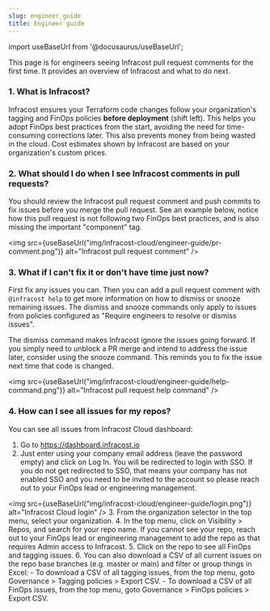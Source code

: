 ```yaml
---
slug: engineer_guide
title: Engineer guide
---
```


import useBaseUrl from '@docusaurus/useBaseUrl';

This page is for engineers seeing Infracost pull request comments for the first time. It provides an overview of Infracost and what to do next.

### 1. What is Infracost?
Infracost ensures your Terraform code changes follow your organization's tagging and FinOps policies **before deployment** (shift left). This helps you adopt FinOps best practices from the start, avoiding the need for time-consuming corrections later. This also prevents money from being wasted in the cloud. Cost estimates shown by Infracost are based on your organization's custom prices.

### 2. What should I do when I see Infracost comments in pull requests?
You should review the Infracost pull request comment and push commits to fix issues before you merge the pull request. See an example below, notice how this pull request is not following two FinOps best practices, and is also missing the important "component" tag.

<img src={useBaseUrl("img/infracost-cloud/engineer-guide/pr-comment.png")} alt="Infracost pull request comment" />

### 3. What if I can't fix it or don't have time just now?
First fix any issues you can. Then you can add a pull request comment with `@infracost help` to get more information on how to dismiss or snooze remaining issues. The dismiss and snooze commands only apply to issues from policies configured as "Require engineers to resolve or dismiss issues". 

The dismiss command makes Infracost ignore the issues going forward. If you simply need to unblock a PR merge and intend to address the issue later, consider using the snooze command. This reminds you to fix the issue next time that code is changed.

<img src={useBaseUrl("img/infracost-cloud/engineer-guide/help-command.png")} alt="Infracost pull request help command" />

### 4. How can I see all issues for my repos?
You can see all issues from Infracost Cloud dashboard:
1. Go to https://dashboard.infracost.io
2. Just enter using your company email address (leave the password empty) and click on Log In. You will be redirected to login with SSO. If you do not get redirected to SSO, that means your company has not enabled SSO and you need to be invited to the account so please reach out to your FinOps lead or engineering management.
  
  <img src={useBaseUrl("img/infracost-cloud/engineer-guide/login.png")} alt="Infracost Cloud login" />
3. From the organization selector in the top menu, select your organization.
4. In the top menu, click on Visibility > Repos, and search for your repo name. If you cannot see your repo, reach out to your FinOps lead or engineering management to add the repo as that requires Admin access to Infracost.
5. Click on the repo to see all FinOps and tagging issues.
6. You can also download a CSV of all current issues on the repo base branches (e.g. master or main) and filter or group things in Excel:
    - To download a CSV of all tagging issues, from the top menu, goto Governance > Tagging policies > Export CSV.
    - To download a CSV of all FinOps issues, from the top menu, goto Governance > FinOps policies > Export CSV.
